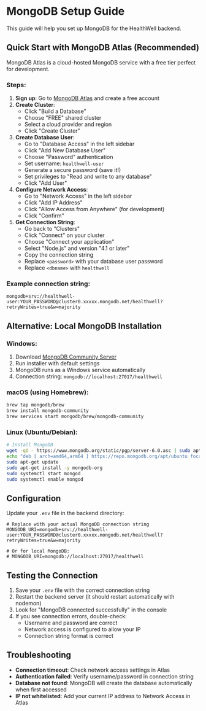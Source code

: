 # MongoDB Setup Guide

This guide will help you set up MongoDB for the HealthWell backend.

## Quick Start with MongoDB Atlas (Recommended)

MongoDB Atlas is a cloud-hosted MongoDB service with a free tier perfect for development.

### Steps:
1. **Sign up**: Go to [MongoDB Atlas](https://www.mongodb.com/atlas) and create a free account
2. **Create Cluster**: 
   - Click "Build a Database"
   - Choose "FREE" shared cluster
   - Select a cloud provider and region
   - Click "Create Cluster"
3. **Create Database User**:
   - Go to "Database Access" in the left sidebar
   - Click "Add New Database User"
   - Choose "Password" authentication
   - Set username: `healthwell-user`
   - Generate a secure password (save it!)
   - Set privileges to "Read and write to any database"
   - Click "Add User"
4. **Configure Network Access**:
   - Go to "Network Access" in the left sidebar
   - Click "Add IP Address"
   - Click "Allow Access from Anywhere" (for development)
   - Click "Confirm"
5. **Get Connection String**:
   - Go back to "Clusters"
   - Click "Connect" on your cluster
   - Choose "Connect your application"
   - Select "Node.js" and version "4.1 or later"
   - Copy the connection string
   - Replace `<password>` with your database user password
   - Replace `<dbname>` with `healthwell`

### Example connection string:
```
mongodb+srv://healthwell-user:YOUR_PASSWORD@cluster0.xxxxx.mongodb.net/healthwell?retryWrites=true&w=majority
```

## Alternative: Local MongoDB Installation

### Windows:
1. Download [MongoDB Community Server](https://www.mongodb.com/try/download/community)
2. Run installer with default settings
3. MongoDB runs as a Windows service automatically
4. Connection string: `mongodb://localhost:27017/healthwell`

### macOS (using Homebrew):
```bash
brew tap mongodb/brew
brew install mongodb-community
brew services start mongodb/brew/mongodb-community
```

### Linux (Ubuntu/Debian):
```bash
# Install MongoDB
wget -qO - https://www.mongodb.org/static/pgp/server-6.0.asc | sudo apt-key add -
echo "deb [ arch=amd64,arm64 ] https://repo.mongodb.org/apt/ubuntu focal/mongodb-org/6.0 multiverse" | sudo tee /etc/apt/sources.list.d/mongodb-org-6.0.list
sudo apt-get update
sudo apt-get install -y mongodb-org
sudo systemctl start mongod
sudo systemctl enable mongod
```

## Configuration

Update your `.env` file in the backend directory:

```env
# Replace with your actual MongoDB connection string
MONGODB_URI=mongodb+srv://healthwell-user:YOUR_PASSWORD@cluster0.xxxxx.mongodb.net/healthwell?retryWrites=true&w=majority

# Or for local MongoDB:
# MONGODB_URI=mongodb://localhost:27017/healthwell
```

## Testing the Connection

1. Save your `.env` file with the correct connection string
2. Restart the backend server (it should restart automatically with nodemon)
3. Look for "MongoDB connected successfully" in the console
4. If you see connection errors, double-check:
   - Username and password are correct
   - Network access is configured to allow your IP
   - Connection string format is correct

## Troubleshooting

- **Connection timeout**: Check network access settings in Atlas
- **Authentication failed**: Verify username/password in connection string
- **Database not found**: MongoDB will create the database automatically when first accessed
- **IP not whitelisted**: Add your current IP address to Network Access in Atlas